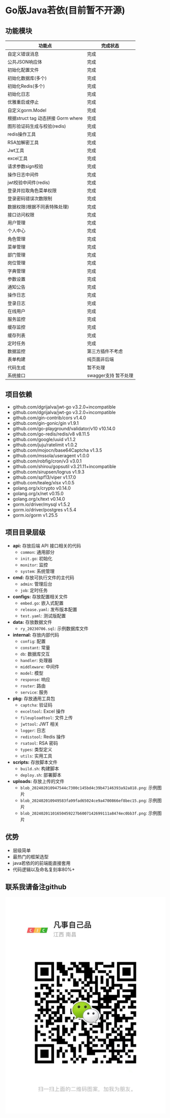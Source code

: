 # Go版Java若依(目前暂不开源)

## 功能模块
| 功能点 | 完成状态 |
|-----|------|
| 自定义错误消息 | 完成   |
| 公共JSON响应体 | 完成   |
| 初始化配置文件 | 完成   |
| 初始化数据库(多个) | 完成   |
| 初始化Redis(多个) | 完成   |
| 初始化日志 | 完成   |
| 优雅重启或停止 | 完成   |
| 自定义gorm.Model | 完成   |
| 根据struct tag 动态拼接 Gorm where | 完成   |
| 图形验证码生成与校验(redis) | 完成   |
| redis操作工具 | 完成   |
| RSA加解密工具 | 完成   |
| Jwt工具 | 完成   |
| excel工具 | 完成   |
| 请求参数sign校验 | 完成   |
| 操作日志中间件 | 完成   |
| jwt校验中间件(redis) | 完成   |
| 登录并拉取角色菜单权限 | 完成   |
| 登录密码错误次数限制 | 完成   |
| 数据权限(根据不同表特殊处理) | 完成   |
| 接口访问权限 | 完成   |
| 用户管理 | 完成   |
| 个人中心 | 完成   |
| 角色管理 | 完成   |
| 菜单管理 | 完成   |
| 部门管理 | 完成   |
| 岗位管理 | 完成   |
| 字典管理 | 完成   |
| 参数设置 | 完成   |
| 通知公告 | 完成   |
| 操作日志 | 完成   |
| 登录日志 | 完成   |
| 在线用户 | 完成   |
| 服务监控 | 完成   |
| 缓存监控 | 完成   |
| 缓存列表 | 完成   |
| 定时任务 | 完成   |
| 数据监控 | 第三方插件不考虑   |
| 表单构建 | 纯页面非后端   |
| 代码生成 | 暂不处理   |
| 系统接口 | swagger支持 暂不处理   |


## 项目依赖
- github.com/dgrijalva/jwt-go v3.2.0+incompatible
- github.com/dgrijalva/jwt-go v3.2.0+incompatible
- github.com/gin-contrib/cors v1.4.0
- github.com/gin-gonic/gin v1.9.1
- github.com/go-playground/validator/v10 v10.14.0
- github.com/go-redis/redis/v8 v8.11.5
- github.com/google/uuid v1.1.2
- github.com/juju/ratelimit v1.0.2
- github.com/mojocn/base64Captcha v1.3.5
- github.com/mssola/useragent v1.0.0
- github.com/robfig/cron/v3 v3.0.1
- github.com/shirou/gopsutil v3.21.11+incompatible
- github.com/sirupsen/logrus v1.9.3
- github.com/spf13/viper v1.17.0
- github.com/tealeg/xlsx v1.0.5
- golang.org/x/crypto v0.14.0
- golang.org/x/net v0.15.0
- golang.org/x/text v0.14.0
- gorm.io/driver/mysql v1.5.2
- gorm.io/driver/postgres v1.5.4
- gorm.io/gorm v1.25.5

## 项目目录层级
* **api:** 存放后端 API 接口相关的代码
    * `common`: 通用部分
    * `init.go`: 初始化
    * `monitor`: 监控
    * `system`: 系统管理
* **cmd:** 存放可执行文件的主代码
    * `admin`: 管理后台
    * `job`: 定时任务
* **configs:** 存放配置相关文件
    * `embed.go`: 嵌入式配置
    * `release.yaml`: 发布版本配置
    * `test.yaml`: 测试版配置
* **data:** 存放数据文件
    * `ry_20230706.sql`: 示例数据库文件
* **internal:** 存放内部代码
    * `config`: 配置
    * `constant`: 常量
    * `db`: 数据库交互
    * `handler`: 处理器
    * `middleware`: 中间件
    * `model`: 模型
    * `response`: 响应
    * `router`: 路由
    * `service`: 服务
* **pkg:** 存放通用工具包
    * `captcha`: 验证码
    * `exceltool`: Excel 操作
    * `fileuploadtool`: 文件上传
    * `jwttool`: JWT 相关
    * `logger`: 日志
    * `redistool`: Redis 操作
    * `rsatool`: RSA 密码
    * `types`: 类型定义
    * `utils`: 实用工具
* **scripts:** 存放脚本文件
    * `build.sh`: 构建脚本
    * `deploy.sh`: 部署脚本
* **uploads:** 存放上传的文件
    * `blob_202402010947544c7300c145bd4c39b47146393a92a818.png`: 示例图片
    * `blob_202402010949583fa99fad65024ce9a4700866ef8bec15.png`: 示例图片
    * `blob_20240201101650459227b6007142699111a8474ec0bb3f.png`: 示例图片

## 优势
- 层级简单
- 最热门的框架选型
- java若依的的前端能直接套用
- 代码逻辑以及命名复刻率80%+
## 联系我请备注github
![我的二维码](img.png)
